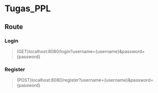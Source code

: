 # Tugas_PPL

## Route

### Login

> (GET)localhost:8080/login?username={username}&password={password}

### Register

> (POST)localhost:8080/register?username={username}&password={password}